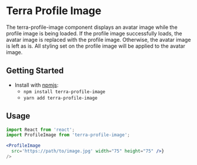 # Terra Profile Image

The terra-profile-image component displays an avatar image while the profile image is being loaded. If the profile image successfully loads, the avatar image is replaced with the profile image. Otherwise, the avatar image is left as is. All styling set on the profile image will be applied to the avatar image.

## Getting Started

- Install with [npmjs](https://www.npmjs.com):
  - `npm install terra-profile-image`
  - `yarn add terra-profile-image`

## Usage

```jsx
import React from 'react';
import ProfileImage from 'terra-profile-image';

<ProfileImage 
  src='https://path/to/image.jpg' width="75" height="75" />} 
/>
```
